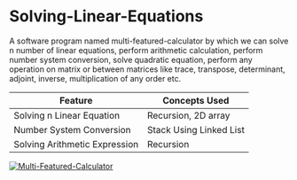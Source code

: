 # Solving-Linear-Equations
A software program named multi-featured-calculator by which we can solve n number of linear equations, perform arithmetic calculation, perform number system conversion, solve quadratic equation, perform any operation on matrix or between matrices like trace, transpose, determinant, adjoint, inverse, multiplication of any order etc. 

<table>
  <thead>
  <tr><th>Feature</th><th>Concepts Used</th></th>
  </thead>
  <tbody> 
  <tr><td>Solving n Linear Equation</td><td>Recursion, 2D array</td></tr>
  <tr><td>Number System Conversion</td><td>Stack Using Linked List</td></tr>
  <tr><td>Solving Arithmetic Expression</td><td>Recursion</td></tr> 
  </tbody>
</table>

[![Multi-Featured-Calculator](https://img.youtube.com/vi/bbc2G7TnMnY/0.jpg)](https://www.youtube.com/watch?v=bbc2G7TnMnY&list=PLzphKUDKeWDzD7WYYHV_Ia2f9Sq6qzBcd&index=1)
